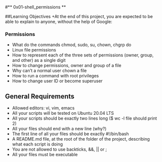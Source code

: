 #** 0x01-shell_permissions **

##Learning Objectives
+At the end of this project, you are expected to be able to explain to anyone, without the help of Google:

### Permissions
+ What do the commands chmod, sudo, su, chown, chgrp do
+ Linux file permissions
+ How to represent each of the three sets of permissions (owner, group, and other) as a single digit
+ How to change permissions, owner and group of a file
+ Why can’t a normal user chown a file
+ How to run a command with root privileges
+ How to change user ID or become superuser

## General Requirements
+ Allowed editors: vi, vim, emacs
+ All your scripts will be tested on Ubuntu 20.04 LTS
+ All your scripts should be exactly two lines long ($ wc -l file should print 2)
+ All your files should end with a new line (why?)
+ The first line of all your files should be exactly #!/bin/bash
+ A README.md file, at the root of the folder of the project, describing what each script is doing
+ You are not allowed to use backticks, &&, || or ;
+ All your files must be executable



